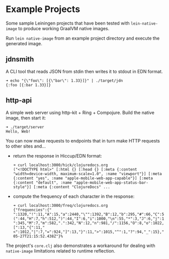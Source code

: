 # Example Projects

Some sample Leiningen projects that have been tested with `lein-native-image` to produce working GraalVM native images.

Run `lein native-image` from an example project directory and execute the generated image.

## jdnsmith

A CLI tool that reads JSON from stdin then writes it to stdout in EDN format.

```
➜ echo "{\"foo\": [{\"bar\": 1.33}]}" | ./target/jdn
{:foo [{:bar 1.33}]}
```

## http-api

A simple web server using http-kit + Ring + Compojure. Build the native image, then start it:
```
➜ ./target/server
Hello, Web!
```

You can now make requests to endpoints that in turn make HTTP requests to other sites and...
- return the response in Hiccup/EDN format:
   ```
   ➜ curl localhost:3000/hick/clojuredocs.org
   ("<!DOCTYPE html>" [:html {} [:head {} [:meta {:content "width=device-width, maximum-scale=1.0", :name "viewport"}] [:meta {:content "yes", :name "apple-mobile-web-app-capable"}] [:meta {:content "default", :name "apple-mobile-web-app-status-bar-style"}] [:meta {:content "ClojureDocs" ...
   ```
- compute the frequency of each character in the response:
   ```
   ➜ curl localhost:3000/freq/clojuredocs.org
   {"frequencies":{" ":1320,"!":11,"A":15,"a":2440,"\"":1392,"B":12,"b":295,"#":66,"C":50,"c":1160,"D":44,"d":574,"❤":1,"%":12,"E":26,"e":1330,"&":144,"F":28,"f":460,"❦":1,"'":44,"G":47,"g":422,"(":44,"H":7,"h":512,")":44,"I":6,"i":1000,"\n":55,"*":3,"J":6,"j":134,"+":2,"K":5,"k":156,",":46,"L":17,"l":1045,"-":345,"M":7,"m":582,".":342,"N":12,"n":981,"/":1156,"O":8,"o":1022,"0":168,"P":48,"p":753,"1":158,"Q":3,"q":15,"2":277,"R":11,"r":1292,"3":228,"S":7,"s":1674,"4":198,"T":13,"t":1431,"5":112,"U":4,"u":542,"6":125,"V":3,"v":526,"7":135,"W":2,"w":263,"8":141,"X":2,"x":42,"9":118,"Y":3,"y":233,"∙":6,":":224,"Z":2,"z":20,";":183,"[":13,"{":11,"<":1012,"|":7,"=":924,"]":13,"}":11,">":1015,"^":1,"?":94,"_":15},"timestamp":"2018-05-27T21:15:52.438Z"}%
   ```

The project's `core.clj` also demonstrates a workaround for dealing with `native-image` limitations related to runtime reflection.
